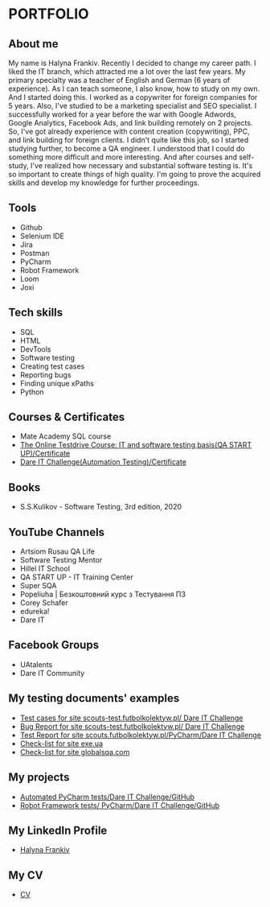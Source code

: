 # **PORTFOLIO**
## **About me**
My name is Halyna Frankiv. Recently I decided to change my career path. I liked the IT branch, which attracted me a lot over the last few years. My primary specialty was a teacher of English and German (6 years of experience). As I can teach someone, I also know, how to study on my own. And I started doing this. I worked as a copywriter for foreign companies for 5 years. Also, I've studied to be a marketing specialist and SEO specialist. I successfully worked for a year before the war with Google Adwords, Google Analytics, Facebook Ads, and link building remotely on 2 projects. So, I've got already experience with content creation (copywriting), PPC, and link building for foreign clients. I didn't quite like this job, so I started studying further, to become a QA engineer. I understood that I could do something more difficult and more interesting. And after courses and self-study, I've realized how necessary and substantial software testing is. It's so important to create things of high quality. I'm going to prove the acquired skills and develop my knowledge for further proceedings.
## **Tools**
- Github
- Selenium IDE
- Jira
- Postman
- PyCharm
- Robot Framework
- Loom
- Joxi
## **Tech skills**
- SQL
- HTML
- DevTools
- Software testing
- Creating test cases
- Reporting bugs
- Finding unique xPaths
- Python
## **Courses & Certificates**
- Mate Academy SQL course
- [The Online Testdrive Course: IT and software testing basis(QA START UP)/Certificate](https://drive.google.com/drive/u/0/my-drive)
- [Dare IT Challenge(Automation Testing)/Certificate](https://drive.google.com/drive/u/0/folders/1Vq1Zmu8J-eontYydnlZJabqlgKNaKgkk)
## **Books**
- S.S.Kulikov - Software Testing, 3rd edition, 2020
## **YouTube Channels**
-  Artsiom Rusau QA Life
-  Software Testing Mentor
-  Hillel IT School
-  QA START UP - IT Training Center
-  Super SQA
-  Popeliuha | Безкоштовний курс з Тестування ПЗ
-  Corey Schafer
-  edureka!
-  Dare IT
## **Facebook Groups**
- UAtalents
- Dare IT Community                                                      
## **My testing documents' examples**
- [Test cases for site scouts-test.futbolkolektyw.pl/ Dare IT Challenge](https://drive.google.com/drive/u/0/folders/1FAzl3K_DVBwfPW38Tskul1tE6ZT6pYZV)
- [Bug Report for site scouts-test.futbolkolektyw.pl/ Dare IT Challenge](https://docs.google.com/spreadsheets/d/1r_ftWbF_bNFPXBr3EpuPXgj7Af4LIlHIJ6CcdmSWbuo/edit#gid=0)
- [Test Report for site scouts.futbolkolektyw.pl/PyCharm/Dare IT Challenge](https://docs.google.com/spreadsheets/d/1u13o7_w-FeB1As2Och-Pu-QUEENVcwYixGfWEhe5nAg/edit#gid=0)
- [Check-list for site exe.ua](https://docs.google.com/spreadsheets/d/1dBsMBsq5b-_EyUwhb5tRIfP9ZYH2ZOcFfS5PNZ0dTz4/edit#gid=0)
- [Check-list for site globalsqa.com](https://docs.google.com/spreadsheets/d/1SlUw87Y8Uj5JKhHcMfrXy1kPO20SGCLGWP3M37_V5vM/edit#gid=0)
## **My projects**
- [Automated PyCharm tests/Dare IT Challenge/GitHub](https://github.com/gfrankiv/challenge_portfolio_pati)
- [Robot Framework tests/ PyCharm/Dare IT Challenge/GitHub](https://github.com/gfrankiv/halyna_robotframework)
## **My LinkedIn Profile**
- [Halyna Frankiv](https://www.linkedin.com/in/halyna-frankiv-b98047204/)
## **My CV**
- [CV](https://drive.google.com/file/d/14oA_3sBI9Z1QlRD58pRGc1p29hfTpYhq/view?usp=sharing)
 






